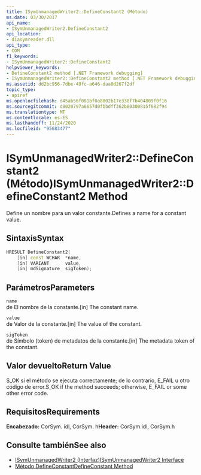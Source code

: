 ```yaml
---
title: ISymUnmanagedWriter2::DefineConstant2 (Método)
ms.date: 03/30/2017
api_name:
- ISymUnmanagedWriter2.DefineConstant2
api_location:
- diasymreader.dll
api_type:
- COM
f1_keywords:
- ISymUnmanagedWriter2::DefineConstant2
helpviewer_keywords:
- DefineConstant2 method [.NET Framework debugging]
- ISymUnmanagedWriter2::DefineConstant2 method [.NET Framework debugging]
ms.assetid: dd2bc956-7dbe-49fc-a646-daa0d267f2df
topic_type:
- apiref
ms.openlocfilehash: d45ab56f081bf0a8802b17e338f7b404809f0f16
ms.sourcegitcommit: d8020797a6657d0fbbdff362b80300815f682f94
ms.translationtype: MT
ms.contentlocale: es-ES
ms.lasthandoff: 11/24/2020
ms.locfileid: "95683477"
---
```

# <a name="isymunmanagedwriter2defineconstant2-method"></a><span data-ttu-id="bd967-102">ISymUnmanagedWriter2::DefineConstant2 (Método)</span><span class="sxs-lookup"><span data-stu-id="bd967-102">ISymUnmanagedWriter2::DefineConstant2 Method</span></span>

<span data-ttu-id="bd967-103">Define un nombre para un valor constante.</span><span class="sxs-lookup"><span data-stu-id="bd967-103">Defines a name for a constant value.</span></span>  
  
## <a name="syntax"></a><span data-ttu-id="bd967-104">Sintaxis</span><span class="sxs-lookup"><span data-stu-id="bd967-104">Syntax</span></span>  
  
```cpp  
HRESULT DefineConstant2(  
    [in] const WCHAR  *name,  
    [in] VARIANT      value,  
    [in] mdSignature  sigToken);  
```  
  
## <a name="parameters"></a><span data-ttu-id="bd967-105">Parámetros</span><span class="sxs-lookup"><span data-stu-id="bd967-105">Parameters</span></span>  

 `name`  
 <span data-ttu-id="bd967-106">de El nombre de la constante.</span><span class="sxs-lookup"><span data-stu-id="bd967-106">[in] The constant name.</span></span>  
  
 `value`  
 <span data-ttu-id="bd967-107">de Valor de la constante.</span><span class="sxs-lookup"><span data-stu-id="bd967-107">[in] The value of the constant.</span></span>  
  
 `sigToken`  
 <span data-ttu-id="bd967-108">de Símbolo (token) de metadatos de la constante.</span><span class="sxs-lookup"><span data-stu-id="bd967-108">[in] The metadata token of the constant.</span></span>  
  
## <a name="return-value"></a><span data-ttu-id="bd967-109">Valor devuelto</span><span class="sxs-lookup"><span data-stu-id="bd967-109">Return Value</span></span>  

 <span data-ttu-id="bd967-110">S_OK si el método se ejecuta correctamente; de lo contrario, E_FAIL u otro código de error.</span><span class="sxs-lookup"><span data-stu-id="bd967-110">S_OK if the method succeeds; otherwise, E_FAIL or some other error code.</span></span>  
  
## <a name="requirements"></a><span data-ttu-id="bd967-111">Requisitos</span><span class="sxs-lookup"><span data-stu-id="bd967-111">Requirements</span></span>  

 <span data-ttu-id="bd967-112">**Encabezado:** CorSym. idl, CorSym. h</span><span class="sxs-lookup"><span data-stu-id="bd967-112">**Header:** CorSym.idl, CorSym.h</span></span>  
  
## <a name="see-also"></a><span data-ttu-id="bd967-113">Consulte también</span><span class="sxs-lookup"><span data-stu-id="bd967-113">See also</span></span>

- [<span data-ttu-id="bd967-114">ISymUnmanagedWriter2 (Interfaz)</span><span class="sxs-lookup"><span data-stu-id="bd967-114">ISymUnmanagedWriter2 Interface</span></span>](isymunmanagedwriter2-interface.md)
- [<span data-ttu-id="bd967-115">Método DefineConstant</span><span class="sxs-lookup"><span data-stu-id="bd967-115">DefineConstant Method</span></span>](isymunmanagedwriter-defineconstant-method.md)
